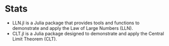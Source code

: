 # Stats
 - LLN.jl is a Julia package that provides tools and functions to demonstrate and apply the Law of Large Numbers (LLN).
 - CLT.jl is a Julia package designed to demonstrate and apply the Central Limit Theorem (CLT).
